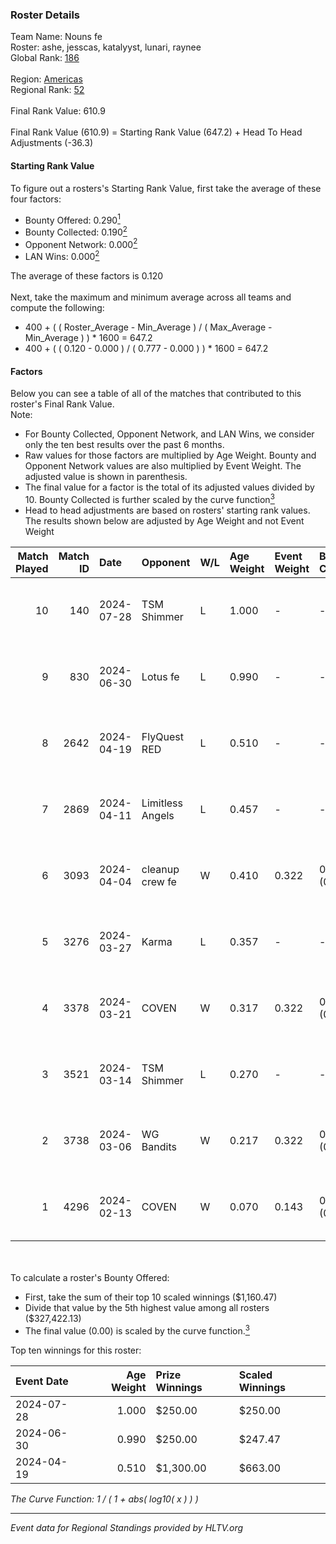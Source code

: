### Roster Details<br />
Team Name: Nouns fe<br />
Roster: ashe, jesscas, katalyyst, lunari, raynee<br />
Global Rank: [186](../standings_global.md)<br />
<br />
Region: [Americas]( ../standings_americas.md)<br />
Regional Rank: [52]( ../standings_americas.md)<br />
<br />
Final Rank Value:  610.9<br />
<br />
Final Rank Value (610.9) = Starting Rank Value (647.2) + Head To Head Adjustments (-36.3)<br />

#### Starting Rank Value<br />
To figure out a rosters's Starting Rank Value, first take the average of these four factors:<br />
- Bounty Offered: 0.290[<sup>1</sup>](#table2)
- Bounty Collected: 0.190[<sup>2</sup>](#table1)
- Opponent Network: 0.000[<sup>2</sup>](#table1)
- LAN Wins: 0.000[<sup>2</sup>](#table1)

The average of these factors is 0.120<br />
<br />
Next, take the maximum and minimum average across all teams and compute the following:<br />
- 400 + ( ( Roster_Average - Min_Average ) / ( Max_Average - Min_Average ) ) * 1600 = 647.2
- 400 + ( ( 0.120 - 0.000 ) / ( 0.777 - 0.000 ) ) * 1600 = 647.2


#### Factors<br />
Below you can see a table of all of the matches that contributed to this roster's Final Rank Value.<br />
Note:<br />

- For Bounty Collected, Opponent Network, and LAN Wins, we consider only the ten best results over the past 6 months.
- Raw values for those factors are multiplied by Age Weight. Bounty and Opponent Network values are also multiplied by Event Weight. The adjusted value is shown in parenthesis.
- The final value for a factor is the total of its adjusted values divided by 10. Bounty Collected is further scaled by the curve function[<sup>3</sup>](#curveFunction)
- Head to head adjustments are based on rosters' starting rank values. The results shown below are adjusted by Age Weight and not Event Weight
<span id="table1"></span><br />


| Match Played | Match ID | Date       | Opponent         | W/L | Age Weight | Event Weight | Bounty Collected | Opponent Network | LAN Wins  | H2H Adj. | Roster                                   |
| -: | -: | :- | :- | :- | :- | :- | :- | :- | :- | -: | :- |
|           10 |      140 | 2024-07-28 | TSM Shimmer      | L   | 1.000      | -            | -                | -                | -         |   -12.58 | ashe, jesscas, katalyyst, lunari, raynee |
|            9 |      830 | 2024-06-30 | Lotus fe         | L   | 0.990      | -            | -                | -                | -         |   -15.38 | ashe, daria, jesscas, katalyyst, raynee  |
|            8 |     2642 | 2024-04-19 | FlyQuest RED     | L   | 0.510      | -            | -                | -                | -         |    -5.46 | ashe, katalyyst, Knopk@, lunari, tokkis  |
|            7 |     2869 | 2024-04-11 | Limitless Angels | L   | 0.457      | -            | -                | -                | -         |    -7.30 | ashe, jesscas, katalyyst, lunari, tokkis |
|            6 |     3093 | 2024-04-04 | cleanup crew fe  | W   | 0.410      | 0.322        | 0.002 (0.000)    | 0.022 (0.003)    | 0 (0.000) |     6.14 | ashe, jesscas, katalyyst, lunari, tokkis |
|            5 |     3276 | 2024-03-27 | Karma            | L   | 0.357      | -            | -                | -                | -         |    -5.57 | ashe, jesscas, katalyyst, lunari, tokkis |
|            4 |     3378 | 2024-03-21 | COVEN            | W   | 0.317      | 0.322        | 0.002 (0.000)    | 0.000 (0.000)    | 0 (0.000) |     3.38 | ashe, jesscas, katalyyst, lunari, tokkis |
|            3 |     3521 | 2024-03-14 | TSM Shimmer      | L   | 0.270      | -            | -                | -                | -         |    -3.58 | ashe, jesscas, katalyyst, lunari, Rice   |
|            2 |     3738 | 2024-03-06 | WG Bandits       | W   | 0.217      | 0.322        | 0.002 (0.000)    | 0.022 (0.002)    | 0 (0.000) |     3.24 | ashe, jesscas, katalyyst, lunari, Rice   |
|            1 |     4296 | 2024-02-13 | COVEN            | W   | 0.070      | 0.143        | 0.002 (0.000)    | 0.000 (0.000)    | 0 (0.000) |     0.77 | ashe, jesscas, katalyyst, lunari, Rice   |

<br />
<span id="table2"></span><br />
To calculate a roster's Bounty Offered:<br />

- First, take the sum of their top 10 scaled winnings ($1,160.47)
- Divide that value by the 5th highest value among all rosters ($327,422.13)
- The final value (0.00) is scaled by the curve function.[<sup>3</sup>](#curveFunction)

Top ten winnings for this roster:<br />

| Event Date | Age Weight | Prize Winnings | Scaled Winnings |
| :- | -: | :- | :- |
| 2024-07-28 |      1.000 | $250.00        | $250.00         |
| 2024-06-30 |      0.990 | $250.00        | $247.47         |
| 2024-04-19 |      0.510 | $1,300.00      | $663.00         |


<span id="curveFunction"></span>_The Curve Function: 1 / ( 1 + abs( log10( x ) ) )_<br />

---
_Event data for Regional Standings provided by HLTV.org_<br />
